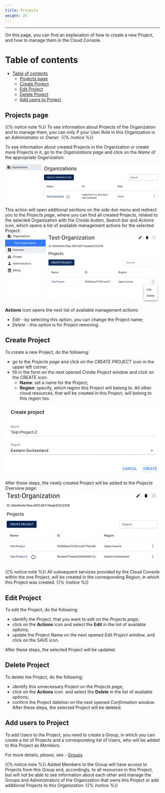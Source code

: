 ```yaml
---
title: Projects
weight: 25
---
```

___
On this page, you can find an explanation of how to create a new Project, and how to manage them in the Cloud Console.

# Table of contents
- [Table of contents](#table-of-contents)
  - [Projects page](#projects-page)
  - [Create Project](#create-project)
  - [Edit Project](#edit-project)
  - [Delete Project](#delete-project)
  - [Add users to Project](#add-users-to-project)

## Projects page

{{% notice note %}}
To see information about Projects of the Organization and to manage them, you can only if your User Role in this Organization is an *Administrator* or *Owner*. 
{{% /notice %}}

To see information about created Projects in the Organization or create more Projects in it, go to the *Organizations page* and click on the *Name* of the appropriate Organization:

![](../../assets/images/organizations/7.png?classes=border,shadow)  

This action will open additional sections on the *side-bar menu* and redirect you to the *Projects page*, where you can find all created Projects, related to the selected Organization with the *Create button, Search bar* and *Actions icon*, which opens a list of available management actions for the selected Project:
![](../../assets/images/projects/2.png?classes=border,shadow) 

**Actions** icon opens the next list of available management actions:
- *Edit* - by selecting this option, you can change the Project name;
- *Delete* - this option is for Project removing.

## Create Project

To create a new Project, do the following:
- go to the *Projects page* and click on the *CREATE PROJECT* icon in the upper left corner; 
- fill in the form on the next opened *Create Project window* and click on the CREATE icon: 
  - **Name**: set a name for the Project;
  - **Region**: specify, which region this Project will belong to. All other cloud resources, that will be created in this Project, will belong to this region too.

![](../../assets/images/projects/4.png?width=35pc&classes=border,shadow) 

After these steps, the newly created Project will be added to the *Projects Overview page:*
![](../../assets/images/projects/5.png?width=70pc&classes=border,shadow) 

{{% notice note %}}
All subsequent services provided by the Cloud Console within the one Project, will be created in the corresponding Region, in which this Project was created.
{{% /notice %}}

## Edit Project 
To edit the Project, do the following:
- identify the Project, that you want to edit on the *Projects page*;
- click on the **Actions** icon and select the **Edit** in the list of available options;
- update the Project Name on the next opened *Edit Project window*, and click on the SAVE icon.

After these steps, the selected Project will be updated.

## Delete Project 

To delete the Project, do the following:
- identify this unnecessary Project on the *Projects page*;
- click on the **Actions** icon  and select the **Delete** in the list of available options;
- confirm the Project deletion on the next opened *Confirmation window*.
After these steps, the selected Project will be deleted.

## Add users to Project

To add Users to the Project, you need to create a Group, in which you can create a list of Projects and a corresponding list of Users, who will be added to this Project as *Members*.

For more details, please, see - [Groups](https://docs.ventuscloud.eu/identity-management/groups/)

{{% notice note %}}
Added Members to the Group will have access to Projects from this Group and, accordingly, to all resources in this Project, but will not be able to see information about each other and manage the Groups and Administrators of the Organization that owns this Project or add additional Projects to this Organization.
{{% /notice %}}
